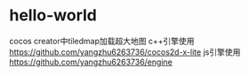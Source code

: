 # hello-world
cocos creator中tiledmap加载超大地图
c++引擎使用 https://github.com/yangzhu6263736/cocos2d-x-lite
js引擎使用 https://github.com/yangzhu6263736/engine
